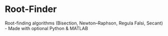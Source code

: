 # Root-Finder
Root-finding algorithms (Bisection, Newton–Raphson, Regula Falsi, Secant) - Made with optional Python &amp; MATLAB
